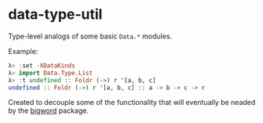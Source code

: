 # data-type-util

Type-level analogs of some basic `Data.*`  modules.

Example:

```haskell
λ> :set -XDataKinds
λ> import Data.Type.List
λ> :t undefined :: Foldr (->) r '[a, b, c]
undefined :: Foldr (->) r '[a, b, c] :: a -> b -> c -> r
```

Created to decouple some of the functionality that will eventually be neaded by the [bigword](https://github.com/nickspinale/bigword) package.
